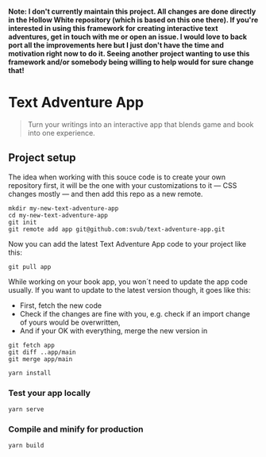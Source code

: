 **Note: I don't currently maintain this project. All changes are done directly in the Hollow White repository (which is based on this one there). If you're interested in using this framework for creating interactive text adventures, get in touch with me or open an issue. I would love to back port all the improvements here but I just don't have the time and motivation right now to do it. Seeing another project wanting to use this framework and/or somebody being willing to help would for sure change that!**

# Text Adventure App

> Turn your writings into an interactive app that blends game and book into one experience.

## Project setup

The idea when working with this souce code is to create your own repository first, it will be the one with your customizations to it &mdash; CSS changes mostly &mdash; and then add this repo as a new remote.
```
mkdir my-new-text-adventure-app
cd my-new-text-adventure-app
git init
git remote add app git@github.com:svub/text-adventure-app.git
```

Now you can add the latest Text Adventure App code to your project like this:
```
git pull app
```

While working on your book app, you won´t need to update the app code usually. If you want to update to the latest version though, it goes like this:
* First, fetch the new code
* Check if the changes are fine with you, e.g. check if an import change of yours would be overwritten, 
* And if your OK with everything, merge the new version in
```
git fetch app
git diff ..app/main
git merge app/main
```

```
yarn install
```

### Test your app locally
```
yarn serve
```

### Compile and minify for production
```
yarn build
```
